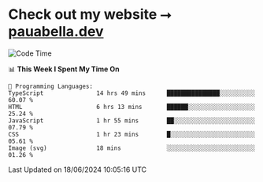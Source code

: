 # Check out my website ⭢ [pauabella.dev](https://pauabella.dev)

<!--START_SECTION:waka-->
![Code Time](http://img.shields.io/badge/Code%20Time-3%2C473%20hrs%2022%20mins-blue)

📊 **This Week I Spent My Time On** 

```text
💬 Programming Languages: 
TypeScript               14 hrs 49 mins      ███████████████░░░░░░░░░░   60.07 % 
HTML                     6 hrs 13 mins       ██████░░░░░░░░░░░░░░░░░░░   25.24 % 
JavaScript               1 hr 55 mins        ██░░░░░░░░░░░░░░░░░░░░░░░   07.79 % 
CSS                      1 hr 23 mins        █░░░░░░░░░░░░░░░░░░░░░░░░   05.61 % 
Image (svg)              18 mins             ░░░░░░░░░░░░░░░░░░░░░░░░░   01.26 % 
```


 Last Updated on 18/06/2024 10:05:16 UTC
<!--END_SECTION:waka-->
